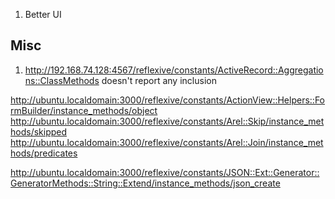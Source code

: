 1. Better UI 

## Misc

1. http://192.168.74.128:4567/reflexive/constants/ActiveRecord::Aggregations::ClassMethods
doesn't report any inclusion


http://ubuntu.localdomain:3000/reflexive/constants/ActionView::Helpers::FormBuilder/instance_methods/object
http://ubuntu.localdomain:3000/reflexive/constants/Arel::Skip/instance_methods/skipped
http://ubuntu.localdomain:3000/reflexive/constants/Arel::Join/instance_methods/predicates

http://ubuntu.localdomain:3000/reflexive/constants/JSON::Ext::Generator::GeneratorMethods::String::Extend/instance_methods/json_create
